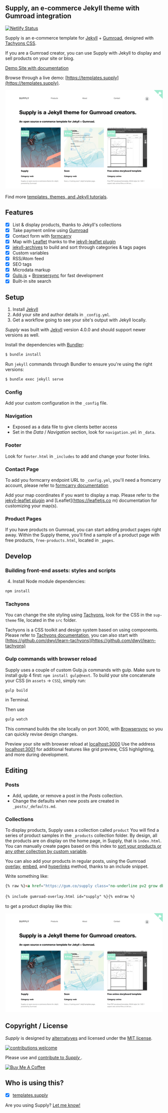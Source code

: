 ## Supply, an e-commerce Jekyll theme with Gumroad integration

[![Netlify Status](https://api.netlify.com/api/v1/badges/d0fa21a2-19fa-45da-a77a-024c58295e7f/deploy-status)](https://app.netlify.com/sites/supply-demo/deploys)

Supply is an e-commerce template for [Jekyll](https://jekyllrb.com/) + [Gumroad](https://gumroad.com), designed with [Tachyons CSS](https://github.com/tachyons-css/tachyons).

If you are a Gumroad creator, you can use Supply with Jekyll to display and sell products on your site or blog.

[Demo Site with documentation](https://supply.templates.supply)

Browse through a live demo: [https://templates.supply](https://templates.supply).

![Supply template screenshot](/images/screenshot.png)

Find more [templates, themes, and Jekyll tutorials](https://jekyllrb.com/resources/).

## Features

- [x] List & display products, thanks to Jekyll's collections
- [x] Take payment online using [Gumroad](https://gumroad.com)
- [x] Contact form with [formcarry](https://www.formcarry.com)
- [x] Map with [Leaflet](https://leafletjs.com "Leaflet is the leading open-source JavaScript library for mobile-friendly interactive maps.") thanks to the [jekyll-leaflet plugin](https://github.com/DavidJVitale/jekyll-leaflet)
- [x] [jekyll-archives](https://github.com/jekyll/jekyll-archives) to build and sort through categories & tags pages
- [x] Custom variables
- [x] RSS/Atom feed
- [x] SEO tags
- [x] Microdata markup
- [x] [Gulp.js](https://gulpjs.com) + [Browsersync](https://www.browsersync.io) for fast development
- [x] Built-in site search

## Setup

1. Install [Jekyll](https://jekyllrb.com/docs/installation/)
2. Add your site and author details in `_config.yml`.
3. Get a workflow going to see your site's output with Jekyll locally.

*Supply* was built with [Jekyll](http://jekyllrb.com/) version 4.0.0 and should support newer versions as well.

Install the dependencies with [Bundler](http://bundler.io/):

~~~bash
$ bundle install
~~~

Run `jekyll` commands through Bundler to ensure you're using the right versions:

~~~bash
$ bundle exec jekyll serve
~~~

### Config
Add your custom configuration in the ```_config``` file.

### Navigation

* Exposed as a data file to give clients better access
* Set in the *Data* / *Navigation* section, look for ```navigation.yml``` in  ```_data```.

### Footer
Look for ```footer.html``` in ```_includes``` to add and change your footer links.

### Contact Page
To add you formcarry endpoint URL to `_config.yml`, you'll need a fromcarry account, please refer to [formcarry documentation](https://formcarry.com/documentation/getting-started)

Add your map coordinates if you want to display a map. Please refer to the [jekyll-leaflet plugin](https://davidjvitale.com/tech/jekyll-leaflet/getting-started/) and [Leaflet](https://leafletjs.co
  m) documentation for customizing your map(s).

### Product Pages
If you have products on Gumroad, you can start adding product pages right away. Within the Supply theme, you'll find a sample of a product page with free products, ```free-products.html```, located in ```_pages```.


## Develop

### Building front-end assets: styles and scripts

4. Install Node module dependencies:

~~~bash
npm install
~~~


### Tachyons

You can change the site styling using [Tachyons](http://tachyons.io), look for the CSS in the `sup-theme` file, located in the `src` folder.

Tachyons is a CSS toolkit and design system based on using components. Please refer to [Tachyons documentation](http://tachyons.io/docs/), you can also start with [https://github.com/dwyl/learn-tachyons](https://github.com/dwyl/learn-tachyons)

### Gulp commands with browser reload

Supply uses a couple of custom Gulp.js commands with gulp. Make sure to install gulp 4 first: `npm install gulp@next`.
To build your site concatenate your CSS (in `assets` -> `CSS`), simply run:

~~~bash
gulp build
~~~

in Terminal.

Then use


~~~bash
gulp watch
~~~

This command builds the site locally on port 3000, with [Browsersync](https://www.browsersync.io) so you can quickly revise design changes.


Preview your site with browser reload at [localhost:3000](http://localhost:3000)
Use the address [localhost:3001](http://localhost:3001) for additional features like grid preview, CSS highlighting, and more during development.


## Editing

### Posts

* Add, update, or remove a post in the *Posts* collection.
* Change the defaults when new posts are created in `_posts/_defaults.md`.

### Collections
To display products, Supply uses a collection called ```product```
You will find a series of product samples in the `_products` collection folder. By design, all the products are on display on the home page, in Supply, that is `ìndex.html`.
You can manually create pages based on this index to [sort your products or any other collection by custom variable](/custom-variables/).

You can also add your products in regular posts, using the Gumroad [overlay](/gumroad-overlay/), [embed](/gumroad-embed/), and [hyperlinks](/gumroad-hyperlink/) method, thanks to an include snippet.

Write something like:

```html
{% raw %}<a href="https://gum.co/supply class="no-underline pv2 grow db"><img class="w-100" src="/images/screenshot.png"></a>

{% include gumroad-overlay.html id="supply" %}{% endraw %}
```

to get a product display like this:

<a href="https://gum.co/supply" class="no-underline pv2 grow db"><img class="w-100" src="/images/screenshot.png"></a>

## Copyright / License
*Supply* is designed by [alternatyves](https://alternatyves.com/) and licensed under the [MIT license](https://github.com/YJPL/Supply/blob/master/LICENSE).

[![contributions welcome](https://img.shields.io/badge/contributions-welcome-brightgreen.svg?style=flat)](https://github.com/YJPL/Supply/pulls)

Please use and [contribute to *Supply* ](https://github.com/YJPL/Supply/pulls).

<a href="https://www.buymeacoffee.com/alternatyves/" target="_blank"><img src="https://www.buymeacoffee.com/assets/img/custom_images/orange_img.png" alt="Buy Me A Coffee" style="height: auto !important;width: auto !important;" ></a>

## Who is using this?

- [x] [templates.supply](https://templates.supply)

Are you using Supply? [Let me know!](https://github.com/YJPL/supply/edit/master/README.md)
